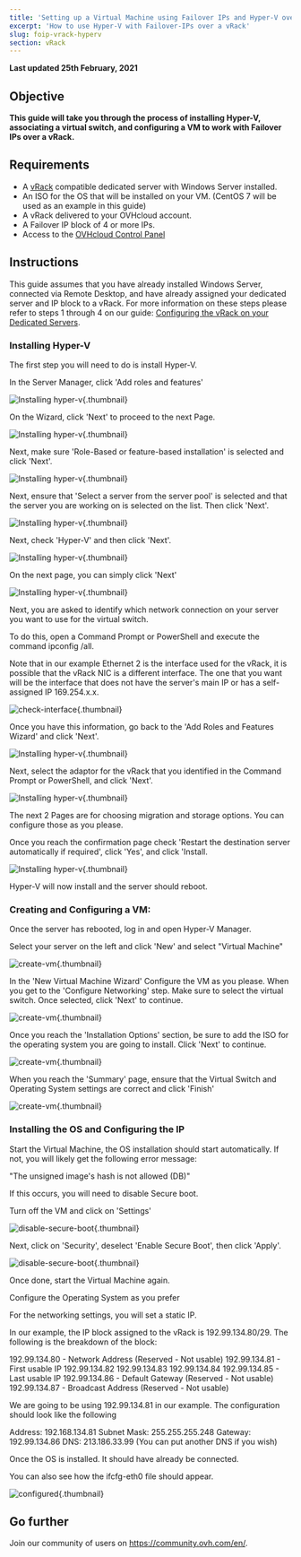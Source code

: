 ```yaml
---
title: 'Setting up a Virtual Machine using Failover IPs and Hyper-V over a vRack'
excerpt: 'How to use Hyper-V with Failover-IPs over a vRack'
slug: foip-vrack-hyperv
section: vRack
---
```


**Last updated 25th February, 2021**

## Objective

**This guide will take you through the process of installing Hyper-V, associating a virtual switch, and configuring a VM to work with Failover IPs over a vRack.**

## Requirements

- A [vRack](https://www.ovh.com/asia/solutions/vrack/) compatible dedicated server with Windows Server installed.
- An ISO for the OS that will be installed on your VM. (CentOS 7 will be used as an example in this guide)
-  A vRack delivered to your OVHcloud account.
-  A Failover IP block of 4 or more IPs.
- Access to the [OVHcloud Control Panel](https://ca.ovh.com/auth/?action=gotomanager)

## Instructions

This guide assumes that you have already installed Windows Server, connected via Remote Desktop, and have already assigned your dedicated server and IP block to a vRack. For more information on these steps please refer to steps 1 through 4 on our guide: [Configuring the vRack on your Dedicated Servers](../configuring-vrack-on-dedicated-servers).

### Installing Hyper-V

The first step you will need to do is install Hyper-V.

In the Server Manager, click 'Add roles and features'
 
![Installing hyper-v](images/add-roles-features.png){.thumbnail}

On the Wizard, click 'Next' to proceed to the next Page.

![Installing hyper-v](images/add-roles-features-2.png){.thumbnail}

Next, make sure 'Role-Based or feature-based installation' is selected and click 'Next'.

![Installing hyper-v](images/add-roles-features-3.png){.thumbnail}

Next, ensure that 'Select a server from the server pool' is selected and that the server you are working on is selected on the list. Then click 'Next'.

![Installing hyper-v](images/add-roles-features-4.png){.thumbnail}

Next, check 'Hyper-V' and then click 'Next'.

![Installing hyper-v](images/add-roles-features-5.png){.thumbnail}

On the next page, you can simply click 'Next'

![Installing hyper-v](images/add-roles-features-9.png){.thumbnail}

Next, you are asked to identify which network connection on your server you want to use for the virtual switch.

To do this, open a Command Prompt or PowerShell and execute the command ipconfig /all.


Note that in our example Ethernet 2 is the interface used for the vRack, it is possible that the vRack NIC is a different interface. The one that you want will be the interface that does not have the server's main IP or has a self-assigned IP 169.254.x.x.

![check-interface](images/ipconfig.png){.thumbnail}

Once you have this information, go back to the 'Add Roles and Features Wizard' and click 'Next'.


![Installing hyper-v](images/add-roles-features-6.png){.thumbnail}

Next, select the adaptor for the vRack that you identified in the Command Prompt or PowerShell, and click 'Next'.

![Installing hyper-v](images/add-roles-features-7.png){.thumbnail}

The next 2 Pages are for choosing migration and storage options. You can configure those as you please.

Once you reach the confirmation page check 'Restart the destination server automatically if required', click 'Yes', and click 'Install.

![Installing hyper-v](images/add-roles-features-8.png){.thumbnail}


Hyper-V will now install and the server should reboot.


### Creating and Configuring a VM:

Once the server has rebooted, log in and open Hyper-V Manager.

Select your server on the left and click 'New' and select "Virtual Machine"

![create-vm](images/create-vm.png){.thumbnail}

In the 'New Virtual Machine Wizard' Configure the VM as you please. When you get to the 'Configure Networking' step. Make sure to select the virtual switch. Once selected, click 'Next' to continue.

![create-vm](images/create-vm-2.png){.thumbnail}

Once you reach the 'Installation Options' section, be sure to add the ISO for the operating system you are going to install. Click 'Next' to continue.

![create-vm](images/create-vm-3.png){.thumbnail}

When you reach the 'Summary' page, ensure that the Virtual Switch and Operating System settings are correct and click 'Finish'

![create-vm](images/create-vm-4.png){.thumbnail}

### Installing the OS and Configuring the IP

Start the Virtual Machine, the OS installation should start automatically. If not, you will likely get the following error message:

"The unsigned image's hash is not allowed (DB)"

If this occurs, you will need to disable Secure boot.

Turn off the VM and click on 'Settings'

![disable-secure-boot](images/disable-secure-boot.png){.thumbnail}

Next, click on 'Security', deselect 'Enable Secure Boot', then click 'Apply'.

![disable-secure-boot](images/disable-secure-boot-2.png){.thumbnail}

Once done, start the Virtual Machine again.


Configure the Operating System as you prefer


For the networking settings, you will set a static IP.


In our example, the IP block assigned to the vRack is 192.99.134.80/29. The following is the breakdown of the block:

192.99.134.80 -  Network Address (Reserved - Not usable)
192.99.134.81 - First usable IP
192.99.134.82
192.99.134.83
192.99.134.84
192.99.134.85 - Last usable IP
192.99.134.86 - Default Gateway (Reserved - Not usable)
192.99.134.87 - Broadcast Address (Reserved - Not usable)


We are going to be using 192.99.134.81 in our example. The configuration should look like the following


Address: 192.168.134.81
Subnet Mask: 255.255.255.248
Gateway: 192.99.134.86
DNS: 213.186.33.99 (You can put another DNS if you wish)


Once the OS is installed. It should have already be connected.

You can also see how the ifcfg-eth0 file should appear.

![configured](images/configured.png){.thumbnail}

## Go further

Join our community of users on <https://community.ovh.com/en/>.
